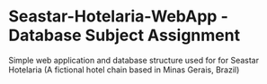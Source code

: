 # Seastar-Hotelaria-WebApp - Database Subject Assignment

Simple web application and database structure used for for Seastar Hotelaria (A fictional hotel chain based in Minas Gerais, Brazil)
